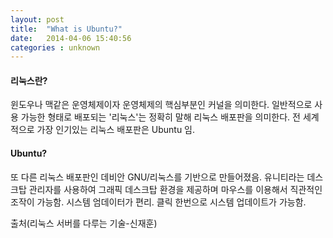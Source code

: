 ```yaml
---
layout: post
title:  "What is Ubuntu?"
date:   2014-04-06 15:40:56
categories : unknown
---
```


<h4>리눅스란?</h4> 
윈도우나 맥같은 운영체제이자 운영체제의 핵심부분인 커널을 의미한다.
일반적으로 사용 가능한 형태로 배포되는 '리눅스'는 정확히 말해 리눅스 배포판을 의미한다.
전 세계적으로 가장 인기있는 리눅스 배포판은 Ubuntu 임.

<h4>Ubuntu?</h4>
또 다른 리눅스 배포판인 데비안 GNU/리눅스를 기반으로 만들어졌음.
유니티라는 데스크탑 관리자를 사용하여 그래픽 데스크탑 환경을 제공하며 마우스를 이용해서 직관적인 조작이 가능함.
시스템 엄데이터가 편리. 클릭 한번으로 시스템 업데이트가 가능함.



출처(리눅스 서버를 다루는 기술-신재훈)